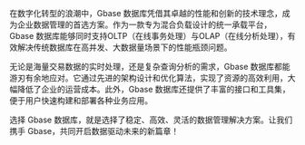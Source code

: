 在数字化转型的浪潮中，Gbase 数据库凭借其卓越的性能和创新的技术理念，成为企业数据管理的首选方案。作为一款专为混合负载设计的统一承载平台，Gbase 数据库能够同时支持OLTP（在线事务处理）与OLAP（在线分析处理），有效解决传统数据库在高并发、大数据量场景下的性能瓶颈问题。

无论是海量交易数据的实时处理，还是复杂查询分析的需求，Gbase 数据库都能游刃有余地应对。它通过先进的架构设计和优化算法，实现了资源的高效利用，大幅降低了企业的运营成本。此外，Gbase 数据库还提供了丰富的接口和工具集，便于用户快速构建和部署各种业务应用。

选择 Gbase 数据库，就是选择了稳定、高效、灵活的数据管理解决方案。让我们携手 Gbase，共同开启数据驱动未来的新篇章！